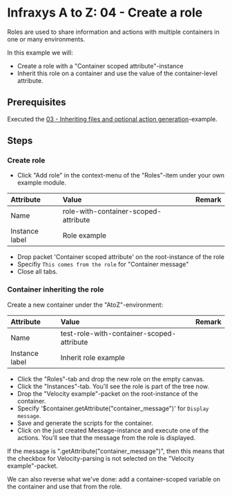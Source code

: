 # Infraxys A to Z: 04 - Create a role

Roles are used to share information and actions with multiple containers in one or many environments.
 
In this example we will:
- Create a role with a "Container scoped attribute"-instance
- Inherit this role on a container and use the value of the container-level attribute.


## Prerequisites

Executed the [03 - Inheriting files and optional action generation](../03-inheriting-files-and-conditional-actions/README.md)-example.

## Steps

### Create role

- Click "Add role" in the context-menu of the "Roles"-item under your own example module.

| Attribute | Value | Remark |
| :-------- | :---- | :----- |
| Name | role-with-container-scoped-attribute | |
| Instance label | Role example |  |

- Drop packet 'Container scoped attribute' on the root-instance of the role 
- Specifiy `This comes from the role` for "Container message"
- Close all tabs.

### Container inheriting the role

Create a new container under the "AtoZ"-environment:

| Attribute | Value | Remark |
| :-------- | :---- | :----- |
| Name | test-role-with-container-scoped-attribute | |
| Instance label | Inherit role example |  |

- Click the "Roles"-tab and drop the new role on the empty canvas.
- Click the "Instances"-tab. You'll see the role is part of the tree now. 
- Drop the "Velocity example"-packet on the root-instance of the container.
- Specify '$container.getAttribute("container_message")' for `Display message`.
- Save and generate the scripts for the container.
- Click on the just created Message-instance and execute one of the actions. You'll see that the message from the role is displayed.

If the message is ".getAttribute("container_message")", then this means that the checkbox for Velocity-parsing is not selected on the "Velocity example"-packet.  

We can also reverse what we've done: add a container-scoped variable on the container and use that from the role.
